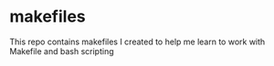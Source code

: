 # makefiles

This repo contains makefiles I created to help me learn to work with Makefile and bash scripting

